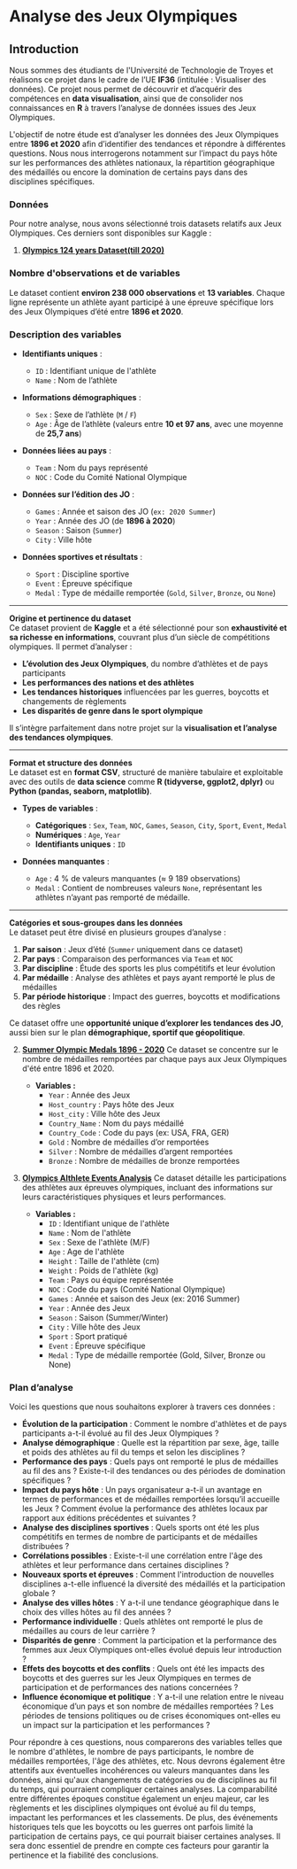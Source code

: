 # Analyse des Jeux Olympiques

## Introduction

Nous sommes des étudiants de l'Université de Technologie de Troyes et réalisons ce projet dans le cadre de l’UE **IF36** (intitulée : Visualiser des données). Ce projet nous permet de découvrir et d’acquérir des compétences en **data visualisation**, ainsi que de consolider nos connaissances en **R** à travers l’analyse de données issues des Jeux Olympiques.

L'objectif de notre étude est d’analyser les données des Jeux Olympiques entre **1896 et 2020** afin d’identifier des tendances et répondre à différentes questions. Nous nous interrogerons notamment sur l’impact du pays hôte sur les performances des athlètes nationaux, la répartition géographique des médaillés ou encore la domination de certains pays dans des disciplines spécifiques.

### Données

Pour notre analyse, nous avons sélectionné trois datasets relatifs aux Jeux Olympiques. Ces derniers sont disponibles sur Kaggle :

1. **[Olympics 124 years Dataset(till 2020)](https://www.kaggle.com/datasets/nitishsharma01/olympics-124-years-datasettill-2020)**

### **Nombre d'observations et de variables**  
Le dataset contient **environ 238 000 observations** et **13 variables**. Chaque ligne représente un athlète ayant participé à une épreuve spécifique lors des Jeux Olympiques d’été entre **1896 et 2020**.

### **Description des variables**  
- **Identifiants uniques** :
  - `ID` : Identifiant unique de l'athlète  
  - `Name` : Nom de l’athlète  

- **Informations démographiques** :
  - `Sex` : Sexe de l’athlète (`M` / `F`)  
  - `Age` : Âge de l’athlète (valeurs entre **10 et 97 ans**, avec une moyenne de **25,7 ans**)  

- **Données liées au pays** :
  - `Team` : Nom du pays représenté  
  - `NOC` : Code du Comité National Olympique  

- **Données sur l’édition des JO** :
  - `Games` : Année et saison des JO (`ex: 2020 Summer`)  
  - `Year` : Année des JO (de **1896 à 2020**)  
  - `Season` : Saison (`Summer`)  
  - `City` : Ville hôte  

- **Données sportives et résultats** :
  - `Sport` : Discipline sportive  
  - `Event` : Épreuve spécifique  
  - `Medal` : Type de médaille remportée (`Gold`, `Silver`, `Bronze`, ou `None`)  

---

**Origine et pertinence du dataset**  
Ce dataset provient de **Kaggle** et a été sélectionné pour son **exhaustivité et sa richesse en informations**, couvrant plus d’un siècle de compétitions olympiques. Il permet d’analyser :  
- **L’évolution des Jeux Olympiques**, du nombre d’athlètes et de pays participants  
- **Les performances des nations et des athlètes**  
- **Les tendances historiques** influencées par les guerres, boycotts et changements de règlements  
- **Les disparités de genre dans le sport olympique**  

Il s’intègre parfaitement dans notre projet sur la **visualisation et l’analyse des tendances olympiques**.

---

**Format et structure des données**  
Le dataset est en **format CSV**, structuré de manière tabulaire et exploitable avec des outils de **data science** comme **R (tidyverse, ggplot2, dplyr)** ou **Python (pandas, seaborn, matplotlib)**.

- **Types de variables** :
  - **Catégoriques** : `Sex`, `Team`, `NOC`, `Games`, `Season`, `City`, `Sport`, `Event`, `Medal`
  - **Numériques** : `Age`, `Year`
  - **Identifiants uniques** : `ID`

- **Données manquantes** :
  - `Age` : 4 % de valeurs manquantes (≈ 9 189 observations)  
  - `Medal` : Contient de nombreuses valeurs `None`, représentant les athlètes n’ayant pas remporté de médaille.  

---

**Catégories et sous-groupes dans les données**  
Le dataset peut être divisé en plusieurs groupes d’analyse :  
1. **Par saison** : Jeux d’été (`Summer` uniquement dans ce dataset)  
2. **Par pays** : Comparaison des performances via `Team` et `NOC`  
3. **Par discipline** : Étude des sports les plus compétitifs et leur évolution  
4. **Par médaille** : Analyse des athlètes et pays ayant remporté le plus de médailles  
5. **Par période historique** : Impact des guerres, boycotts et modifications des règles  

Ce dataset offre une **opportunité unique d’explorer les tendances des JO**, aussi bien sur le plan **démographique, sportif que géopolitique**.


2. **[Summer Olympic Medals 1896 - 2020](https://www.kaggle.com/datasets/ramontanoeiro/summer-olympic-medals-1986-2020)**
   Ce dataset se concentre sur le nombre de médailles remportées par chaque pays aux Jeux Olympiques d'été entre 1896 et 2020.
   - **Variables :**
     - `Year` : Année des Jeux
     - `Host_country` : Pays hôte des Jeux
     - `Host_city` : Ville hôte des Jeux
     - `Country_Name` : Nom du pays médaillé
     - `Country_Code` : Code du pays (ex: USA, FRA, GER)
     - `Gold` : Nombre de médailles d’or remportées
     - `Silver` : Nombre de médailles d’argent remportées 
     - `Bronze` : Nombre de médailles de bronze remportées

3. **[Olympics Althlete Events Analysis](https://www.kaggle.com/datasets/samruddhim/olympics-althlete-events-analysis)**
   Ce dataset détaille les participations des athlètes aux épreuves olympiques, incluant des informations sur leurs caractéristiques physiques et leurs performances.
   - **Variables :**
     - `ID` : Identifiant unique de l'athlète
     - `Name` : Nom de l'athlète
     - `Sex` : Sexe de l'athlète (M/F)
     - `Age` : Age de l'athlète
     - `Height` : Taille de l'athlète (cm)
     - `Weight` : Poids de l'athlète (kg)
     - `Team` : Pays ou équipe représentée
     - `NOC` : Code du pays (Comité National Olympique)
     - `Games` : Année et saison des Jeux (ex: 2016 Summer)
     - `Year` : Année des Jeux
     - `Season` : Saison (Summer/Winter)
     - `City` : Ville hôte des Jeux
     - `Sport` : Sport pratiqué
     - `Event` : Épreuve spécifique
     - `Medal` : Type de médaille remportée (Gold, Silver, Bronze ou None)

### Plan d’analyse

Voici les questions que nous souhaitons explorer à travers ces données :

- **Évolution de la participation** : Comment le nombre d'athlètes et de pays participants a-t-il évolué au fil des Jeux Olympiques ?
- **Analyse démographique** : Quelle est la répartition par sexe, âge, taille et poids des athlètes au fil du temps et selon les disciplines ?
- **Performance des pays** : Quels pays ont remporté le plus de médailles au fil des ans ? Existe-t-il des tendances ou des périodes de domination spécifiques ?
- **Impact du pays hôte** : Un pays organisateur a-t-il un avantage en termes de performances et de médailles remportées lorsqu’il accueille les Jeux ? Comment évolue la performance des athlètes locaux par rapport aux éditions précédentes et suivantes ?
- **Analyse des disciplines sportives** : Quels sports ont été les plus compétitifs en termes de nombre de participants et de médailles distribuées ?
- **Corrélations possibles** : Existe-t-il une corrélation entre l'âge des athlètes et leur performance dans certaines disciplines ?
- **Nouveaux sports et épreuves** : Comment l'introduction de nouvelles disciplines a-t-elle influencé la diversité des médaillés et la participation globale ?
- **Analyse des villes hôtes** : Y a-t-il une tendance géographique dans le choix des villes hôtes au fil des années ?
- **Performance individuelle** : Quels athlètes ont remporté le plus de médailles au cours de leur carrière ?
- **Disparités de genre** : Comment la participation et la performance des femmes aux Jeux Olympiques ont-elles évolué depuis leur introduction ?
- **Effets des boycotts et des conflits** : Quels ont été les impacts des boycotts et des guerres sur les Jeux Olympiques en termes de participation et de performances des nations concernées ?
- **Influence économique et politique** : Y a-t-il une relation entre le niveau économique d’un pays et son nombre de médailles remportées ? Les périodes de tensions politiques ou de crises économiques ont-elles eu un impact sur la participation et les performances ?

Pour répondre à ces questions, nous comparerons des variables telles que le nombre d'athlètes, le nombre de pays participants, le nombre de médailles remportées, l'âge des athlètes, etc. Nous devrons également être attentifs aux éventuelles incohérences ou valeurs manquantes dans les données, ainsi qu'aux changements de catégories ou de disciplines au fil du temps, qui pourraient compliquer certaines analyses. La comparabilité entre différentes époques constitue également un enjeu majeur, car les règlements et les disciplines olympiques ont évolué au fil du temps, impactant les performances et les classements. De plus, des événements historiques tels que les boycotts ou les guerres ont parfois limité la participation de certains pays, ce qui pourrait biaiser certaines analyses. Il sera donc essentiel de prendre en compte ces facteurs pour garantir la pertinence et la fiabilité des conclusions.
